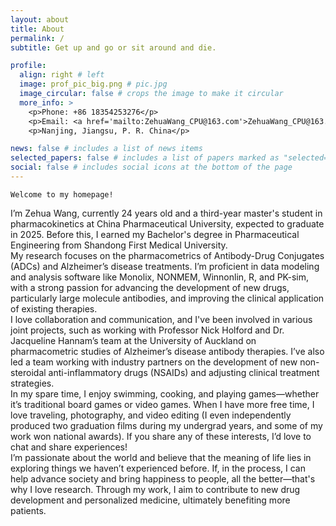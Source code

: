 ```yaml
---
layout: about
title: About
permalink: /
subtitle: Get up and go or sit around and die.

profile:
  align: right # left
  image: prof_pic_big.png # pic.jpg
  image_circular: false # crops the image to make it circular
  more_info: >
    <p>Phone: +86 18354253276</p>
    <p>Email: <a href='mailto:ZehuaWang_CPU@163.com'>ZehuaWang_CPU@163.com</a></p>
    <p>Nanjing, Jiangsu, P. R. China</p>

news: false # includes a list of news items
selected_papers: false # includes a list of papers marked as "selected={true}"
social: false # includes social icons at the bottom of the page
---
```


`Welcome to my homepage!`

I’m Zehua Wang, currently 24 years old and a third-year master's student in pharmacokinetics at China Pharmaceutical University, expected to graduate in 2025. Before this, I earned my Bachelor's degree in Pharmaceutical Engineering from Shandong First Medical University.    
My research focuses on the pharmacometrics of Antibody-Drug Conjugates (ADCs) and Alzheimer’s disease treatments. I’m proficient in data modeling and analysis software like Monolix, NONMEM, Winnonlin, R, and PK-sim, with a strong passion for advancing the development of new drugs, particularly large molecule antibodies, and improving the clinical application of existing therapies.    
I love collaboration and communication, and I've been involved in various joint projects, such as working with Professor Nick Holford and Dr. Jacqueline Hannam’s team at the University of Auckland on pharmacometric studies of Alzheimer’s disease antibody therapies. I’ve also led a team working with industry partners on the development of new non-steroidal anti-inflammatory drugs (NSAIDs) and adjusting clinical treatment strategies.    
In my spare time, I enjoy swimming, cooking, and playing games—whether it’s traditional board games or video games. When I have more free time, I love traveling, photography, and video editing (I even independently produced two graduation films during my undergrad years, and some of my work won national awards). If you share any of these interests, I’d love to chat and share experiences!    
I’m passionate about the world and believe that the meaning of life lies in exploring things we haven’t experienced before. If, in the process, I can help advance society and bring happiness to people, all the better—that's why I love research. Through my work, I aim to contribute to new drug development and personalized medicine, ultimately benefiting more patients.
